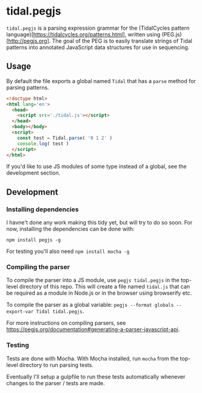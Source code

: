 # tidal.pegjs

`tidal.pegjs` is a parsing expression grammar for the (TidalCycles pattern language)[https://tidalcycles.org/patterns.html], written using (PEG.js)[http://pegjs.org]. The goal of the PEG is to easily translate strings of Tidal patterns into annotated JavaScript data structures for use in sequencing.

## Usage
By default the file exports a global named `Tidal` that has a `parse` method for parsing patterns.

```html
<!doctype html>
<html lang='en'>
  <head>
    <script src='./tidal.js'></script>
  </head>
  <body></body>
  <script>
    const test = Tidal.parse( '0 1 2' )
    console.log( test )
  </script>
</html>
```

If you'd like to use JS modules of some type instead of a global, see the development section.

## Development

### Installing dependencies
I havne't done any work making this tidy yet, but will try to do so soon. For now, installing the dependencies can be done with:

```
npm install pegjs -g
```

For testing you'll also need `npm install mocha -g`

### Compiling the parser

To compile the parser into a JS module, use `pegjs tidal.pegjs` in the top-level directory of this repo. This will create a file named `tidal.js` that can be required as a module in Node.js or in the browser using browserify etc.

To compile the parser as a global variable: `pegjs --format globals --export-var Tidal tidal.pegjs`.

For more instructions on compiling parsers, see https://pegjs.org/documentation#generating-a-parser-javascript-api.

### Testing

Tests are done with Mocha. With Mocha installed, run `mocha` from the top-level directory to run parsing tests.

Eventually I'll setup a gulpfile to run these tests automatically whenever changes to the parser / tests are made.
